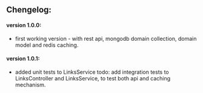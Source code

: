 ## Chengelog:
#### version 1.0.0:
- first working version - with rest api, mongodb domain collection, domain model and redis caching. 
#### version 1.0.1:
- added unit tests to LinksService
todo: add integration tests to LinksController and LinksService, to test both api and caching mechanism.